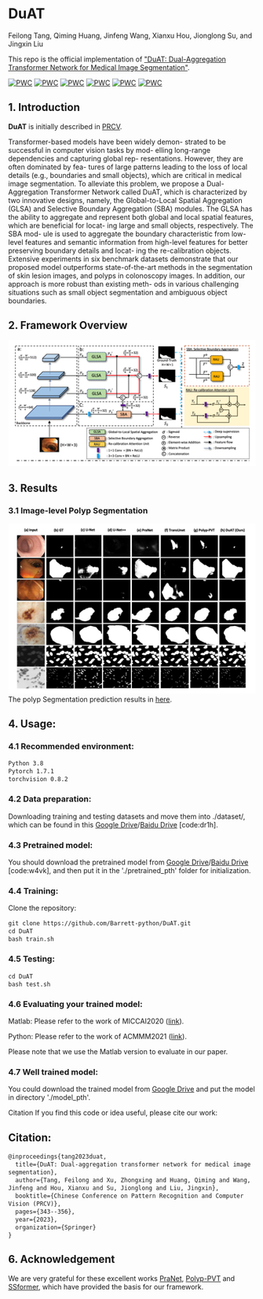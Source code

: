 # DuAT
Feilong Tang, Qiming Huang, Jinfeng Wang, Xianxu Hou, Jionglong Su, and Jingxin Liu

This repo is the official implementation of ["DuAT: Dual-Aggregation Transformer Network for Medical Image Segmentation"](https://arxiv.org/abs/2212.11677). 



[![PWC](https://img.shields.io/endpoint.svg?url=https://paperswithcode.com/badge/duat-dual-aggregation-transformer-network-for/medical-image-segmentation-on-2018-data)](https://paperswithcode.com/sota/medical-image-segmentation-on-2018-data?p=duat-dual-aggregation-transformer-network-for)
[![PWC](https://img.shields.io/endpoint.svg?url=https://paperswithcode.com/badge/duat-dual-aggregation-transformer-network-for/medical-image-segmentation-on-cvc-clinicdb)](https://paperswithcode.com/sota/medical-image-segmentation-on-cvc-clinicdb?p=duat-dual-aggregation-transformer-network-for)
[![PWC](https://img.shields.io/endpoint.svg?url=https://paperswithcode.com/badge/duat-dual-aggregation-transformer-network-for/medical-image-segmentation-on-etis)](https://paperswithcode.com/sota/medical-image-segmentation-on-etis?p=duat-dual-aggregation-transformer-network-for)
[![PWC](https://img.shields.io/endpoint.svg?url=https://paperswithcode.com/badge/duat-dual-aggregation-transformer-network-for/lesion-segmentation-on-isic-2018)](https://paperswithcode.com/sota/lesion-segmentation-on-isic-2018?p=duat-dual-aggregation-transformer-network-for)
[![PWC](https://img.shields.io/endpoint.svg?url=https://paperswithcode.com/badge/duat-dual-aggregation-transformer-network-for/medical-image-segmentation-on-cvc-colondb)](https://paperswithcode.com/sota/medical-image-segmentation-on-cvc-colondb?p=duat-dual-aggregation-transformer-network-for)
[![PWC](https://img.shields.io/endpoint.svg?url=https://paperswithcode.com/badge/duat-dual-aggregation-transformer-network-for/medical-image-segmentation-on-kvasir-seg)](https://paperswithcode.com/sota/medical-image-segmentation-on-kvasir-seg?p=duat-dual-aggregation-transformer-network-for)


## 1. Introduction
**DuAT** is initially described in [PRCV](https://arxiv.org/pdf/2212.11677.pdf).

Transformer-based models have been widely demon- strated to be successful in computer vision tasks by mod- elling long-range dependencies and capturing global rep- resentations. However, they are often dominated by fea- tures of large patterns leading to the loss of local details (e.g., boundaries and small objects), which are critical in medical image segmentation. To alleviate this problem, we propose a Dual-Aggregation Transformer Network called DuAT, which is characterized by two innovative designs, namely, the Global-to-Local Spatial Aggregation (GLSA) and Selective Boundary Aggregation (SBA) modules. The GLSA has the ability to aggregate and represent both global and local spatial features, which are beneficial for locat- ing large and small objects, respectively. The SBA mod- ule is used to aggregate the boundary characteristic from low-level features and semantic information from high-level features for better preserving boundary details and locat- ing the re-calibration objects. Extensive experiments in six benchmark datasets demonstrate that our proposed model outperforms state-of-the-art methods in the segmentation of skin lesion images, and polyps in colonoscopy images. In addition, our approach is more robust than existing meth- ods in various challenging situations such as small object segmentation and ambiguous object boundaries.


## 2. Framework Overview
![](https://github.com/Barrett-python/DuAT/blob/main/Fig/fig1.png)

## 3. Results
### 3.1 Image-level Polyp Segmentation
![](https://github.com/Barrett-python/DuAT/blob/main/Fig/fig2.png)
The polyp Segmentation prediction results in [here](https://drive.google.com/drive/folders/14IDwewAb12HWlxgOFtFB46aMJyqPaKpz?usp=sharing). 

## 4. Usage:
### 4.1 Recommended environment:
```
Python 3.8
Pytorch 1.7.1
torchvision 0.8.2
```
### 4.2 Data preparation:
Downloading training and testing datasets and move them into ./dataset/, which can be found in this [Google Drive](https://drive.google.com/file/d/1pFxb9NbM8mj_rlSawTlcXG1OdVGAbRQC/view?usp=sharing)/[Baidu Drive](https://pan.baidu.com/s/1OBVivLJAs9ZpnB5I2s3lNg) [code:dr1h].


### 4.3 Pretrained model:
You should download the pretrained model from [Google Drive](https://drive.google.com/drive/folders/1Eu8v9vMRvt-dyCH0XSV2i77lAd62nPXV?usp=sharing)/[Baidu Drive](https://pan.baidu.com/s/1Vez7iT2v_g7VYsDxRGE8HA) [code:w4vk], and then put it in the './pretrained_pth' folder for initialization. 

### 4.4 Training:
Clone the repository:
```
git clone https://github.com/Barrett-python/DuAT.git
cd DuAT
bash train.sh
```

### 4.5 Testing:
```
cd DuAT
bash test.sh
```


### 4.6 Evaluating your trained model:

Matlab: Please refer to the work of MICCAI2020 ([link](https://github.com/DengPingFan/PraNet)).

Python: Please refer to the work of ACMMM2021 ([link](https://github.com/plemeri/UACANet)).

Please note that we use the Matlab version to evaluate in our paper.


### 4.7 Well trained model:
You could download the trained model from [Google Drive](https://drive.google.com/drive/folders/14IDwewAb12HWlxgOFtFB46aMJyqPaKpz) and put the model in directory './model_pth'.


Citation If you find this code or idea useful, please cite our work:
## Citation:
```
@inproceedings{tang2023duat,
  title={DuAT: Dual-aggregation transformer network for medical image segmentation},
  author={Tang, Feilong and Xu, Zhongxing and Huang, Qiming and Wang, Jinfeng and Hou, Xianxu and Su, Jionglong and Liu, Jingxin},
  booktitle={Chinese Conference on Pattern Recognition and Computer Vision (PRCV)},
  pages={343--356},
  year={2023},
  organization={Springer}
}
```


## 6. Acknowledgement
We are very grateful for these excellent works [PraNet](https://github.com/DengPingFan/PraNet), [Polyp-PVT](https://github.com/DengPingFan/Polyp-PVT) and [SSformer](https://github.com/Qiming-Huang/ssformer), which have provided the basis for our framework.

<!-- ## 7. FAQ:
If you want to improve the usability or any piece of advice, please feel free to contact me directly. -->

